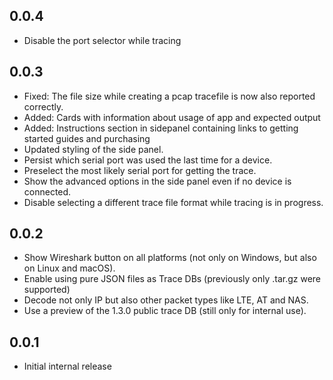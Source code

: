 ## 0.0.4
- Disable the port selector while tracing

## 0.0.3
- Fixed: The file size while creating a pcap tracefile is now also reported
  correctly.
- Added: Cards with information about usage of app and expected output
- Added: Instructions section in sidepanel containing links to getting
  started guides and purchasing
- Updated styling of the side panel.
- Persist which serial port was used the last time for a device.
- Preselect the most likely serial port for getting the trace.
- Show the advanced options in the side panel even if no device is connected.
- Disable selecting a different trace file format while tracing is in progress.

## 0.0.2
- Show Wireshark button on all platforms (not only on Windows, but also
  on Linux and macOS).
- Enable using pure JSON files as Trace DBs (previously only .tar.gz were supported)
- Decode not only IP but also other packet types like LTE, AT and NAS.
- Use a preview of the 1.3.0 public trace DB (still only for internal use).

## 0.0.1
- Initial internal release
